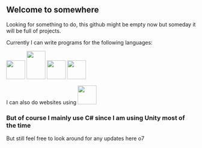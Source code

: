 ## Welcome to somewhere
Looking for something to do,
this github might be empty now but someday it will be full of projects.

Currently I can write programs for the following languages:
<p></p>

<p><a href="https://docs.microsoft.com/en-us/dotnet/csharp/"><img src="https://camo.githubusercontent.com/144687de1d93fe2b885acf3f112658c8a306048efc2d323b450d107350cc7b96/68747470733a2f2f63646e2e6a7364656c6976722e6e65742f6e706d2f4070726f6772616d6d696e672d6c616e6775616765732d6c6f676f732f63736861727040302e302e302f6373686172705f323536783235362e706e67" width="50" height="50"></a>
<a href="https://docs.oracle.com/javase/tutorial/"><img src="https://upload.wikimedia.org/wikipedia/en/thumb/3/30/Java_programming_language_logo.svg/800px-Java_programming_language_logo.svg.png" width="50" height="75"></a>
<a href="https://docs.python.org/3/"><img src="https://upload.wikimedia.org/wikipedia/commons/thumb/c/c3/Python-logo-notext.svg/1024px-Python-logo-notext.svg.png" width="50" height="50"></a>
<a href="https://docs.microsoft.com/en-us/cpp/?view=msvc-170"><img src="https://upload.wikimedia.org/wikipedia/commons/thumb/1/18/ISO_C%2B%2B_Logo.svg/800px-ISO_C%2B%2B_Logo.svg.png" width="50" height="50"></a>
</p>

I can also do websites using <a href="https://developer.mozilla.org/en-US/docs/Web/HTML"><img src="https://upload.wikimedia.org/wikipedia/commons/thumb/6/61/HTML5_logo_and_wordmark.svg/1024px-HTML5_logo_and_wordmark.svg.png" width="50" height="50"></a>

### But of course I mainly use C# since I am using Unity most of the time
But still feel free to look around for any updates here o7

<!---
Mytiaoga/Mytiaoga is a ✨ special ✨ repository because its `README.md` (this file) appears on your GitHub profile.
You can click the Preview link to take a look at your changes.
--->
